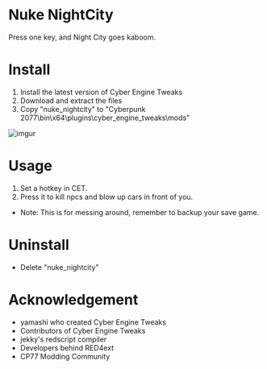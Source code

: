 # Nuke NightCity
Press one key, and Night City goes kaboom.

# Install
1. Install the latest version of Cyber Engine Tweaks
2. Download and extract the files
3. Copy "nuke_nightcity" to "Cyberpunk 2077\bin\x64\plugins\cyber_engine_tweaks\mods\"

![imgur](https://i.imgur.com/NB8L2Q1.gif)

# Usage
1. Set a hotkey in CET.
2. Press it to kill npcs and blow up cars in front of you.
- Note: This is for messing around, remember to backup your save game.

# Uninstall
- Delete "nuke_nightcity"

# Acknowledgement
- yamashi who created Cyber Engine Tweaks
- Contributors of Cyber Engine Tweaks
- jekky's redscript compiler
- Developers behind RED4ext
- CP77 Modding Community
